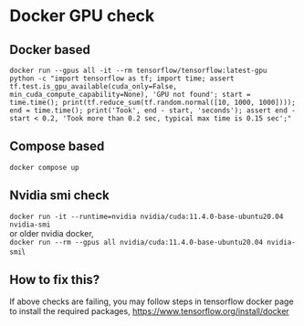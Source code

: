 # Docker GPU check

## Docker based

`docker run --gpus all -it --rm tensorflow/tensorflow:latest-gpu    python -c "import tensorflow as tf;
import time;
assert tf.test.is_gpu_available(cuda_only=False, min_cuda_compute_capability=None), 'GPU not found';
start = time.time();
print(tf.reduce_sum(tf.random.normal([10, 1000, 1000])));
end = time.time();
print('Took', end - start, 'seconds');
assert end - start < 0.2, 'Took more than 0.2 sec, typical max time is 0.15 sec';"`

## Compose based

`docker compose up`

## Nvidia smi check

`docker run -it --runtime=nvidia nvidia/cuda:11.4.0-base-ubuntu20.04 nvidia-smi`\
or older nvidia docker,\
`docker run --rm --gpus all nvidia/cuda:11.4.0-base-ubuntu20.04 nvidia-smi`\

## How to fix this?

If above checks are failing, you may follow steps in tensorflow docker page to install the required packages,
https://www.tensorflow.org/install/docker


